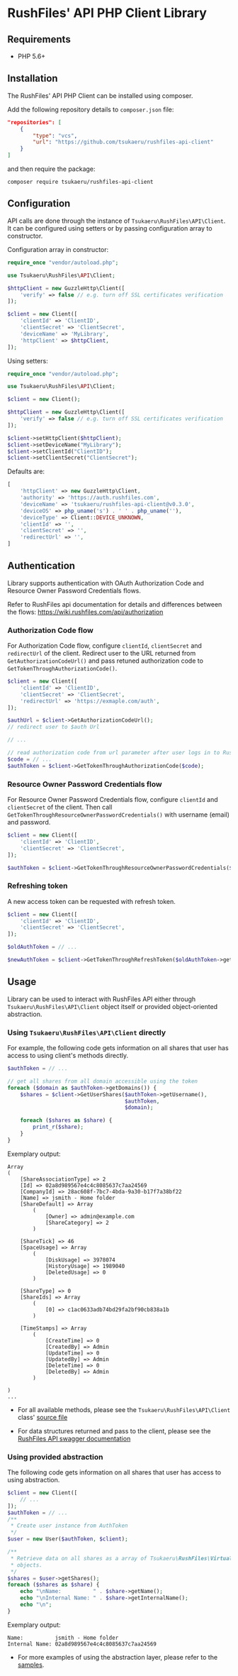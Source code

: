 # RushFiles' API PHP Client Library #

## Requirements

* PHP 5.6+

## Installation

The RushFiles' API PHP Client can be installed using composer.

Add the following repository details to `composer.json` file:

```json
"repositories": [
    {
        "type": "vcs",
        "url": "https://github.com/tsukaeru/rushfiles-api-client"
    }
]
```

and then require the package:

```
composer require tsukaeru/rushfiles-api-client
```

## Configuration

API calls are done through the instance of `Tsukaeru\RushFiles\API\Client`. It can be configured using setters or by passing configuration array to constructor.

Configuration array in constructor:

```php
require_once "vendor/autoload.php";

use Tsukaeru\RushFiles\API\Client;

$httpClient = new GuzzleHttp\Client([
    'verify' => false // e.g. turn off SSL certificates verification
]);

$client = new Client([
    'clientId' => 'ClientID',
    'clientSecret' => 'ClientSecret',
    'deviceName' => 'MyLibrary',
    'httpClient' => $httpClient,
]);
```

Using setters:

```php
require_once "vendor/autoload.php";

use Tsukaeru\RushFiles\API\Client;

$client = new Client();

$httpClient = new GuzzleHttp\Client([
    'verify' => false // e.g. turn off SSL certificates verification
]);

$client->setHttpClient($httpClient);
$client->setDeviceName("MyLibrary");
$client->setClientId("ClientID");
$client->setClientSecret("ClientSecret");
```

Defaults are:
```php
[
    'httpClient' => new GuzzleHttp\Client,
    'authority' => 'https://auth.rushfiles.com',
    'deviceName' => 'tsukaeru/rushfiles-api-client@v0.3.0',
    'deviceOS' => php_uname('s') . ' ' . php_uname(''),
    'deviceType' => Client::DEVICE_UNKNOWN,
    'clientId' => '',
    'clientSecret' => '',
    'redirectUrl' => '',
]
```

## Authentication

Library supports authentication with OAuth Authorization Code and Resource Owner Password Credentials flows.

Refer to RushFiles api documentation for details and differences between the flows: https://wiki.rushfiles.com/api/authorization

### Authorization Code flow

For Authorization Code flow, configure `clientId`, `clientSecret` and `redirectUrl` of the client. Redirect user to the URL returned from `GetAuthorizationCodeUrl()` and pass retuned authorization code to `GetTokenThroughAuthorizationCode()`.

```php
$client = new Client([
    'clientId' => 'ClientID',
    'clientSecret' => 'ClientSecret',
    'redirectUrl' => 'https://exmaple.com/auth',
]);

$authUrl = $client->GetAuthorizationCodeUrl();
// redirect user to $auth Url

// ...

// read authorization code from url parameter after user logs in to RushFiles and is redirected back to your wabsite
$code = // ...
$authToken = $client->GetTokenThroughAuthorizationCode($code);
```

### Resource Owner Password Credentials flow

For Resource Owner Password Credentials flow, configure `clientId` and `clientSecret` of the client. Then call `GetTokenThroughResourceOwnerPasswordCredentials()` with username (email) and password.

```php
$client = new Client([
    'clientId' => 'ClientID',
    'clientSecret' => 'ClientSecret',
]);

$authToken = $client->GetTokenThroughResourceOwnerPasswordCredentials($code);
```

### Refreshing token

A new access token can be requested with refresh token.

```php
$client = new Client([
    'clientId' => 'ClientID',
    'clientSecret' => 'ClientSecret',
]);

$oldAuthToken = // ...

$newAuthToken = $client->GetTokenThroughRefreshToken($oldAuthToken->getRefreshToken());
```

## Usage

Library can be used to interact with RushFiles API either through `Tsukaeru\RushFiles\API\Client` object itself or provided object-oriented abstraction.

### Using `Tsukaeru\RushFiles\API\Client` directly

For example, the following code gets information on all shares that user has access to using client's methods directly.

```php
$authToken = // ...

// get all shares from all domain accessible using the token
foreach ($domain as $authToken->getDomains()) {
    $shares = $client->GetUserShares($authToken->getUsername(),
                                     $authToken,
                                     $domain);

    foreach ($shares as $share) {
        print_r($share);
    }
}
```

Exemplary output:

```
Array
(
    [ShareAssociationType] => 2
    [Id] => 02a8d989567e4c4c8085637c7aa24569
    [CompanyId] => 28ac608f-7bc7-4bda-9a30-b17f7a38bf22
    [Name] => jsmith - Home folder
    [ShareDefault] => Array
        (
            [Owner] => admin@example.com
            [ShareCategory] => 2
        )

    [ShareTick] => 46
    [SpaceUsage] => Array
        (
            [DiskUsage] => 3978074
            [HistoryUsage] => 1989040
            [DeletedUsage] => 0
        )

    [ShareType] => 0
    [ShareIds] => Array
        (
            [0] => c1ac0633adb74bd29fa2bf90cb838a1b
        )

    [TimeStamps] => Array
        (
            [CreateTime] => 0
            [CreatedBy] => Admin
            [UpdateTime] => 0
            [UpdatedBy] => Admin
            [DeleteTime] => 0
            [DeletedBy] => Admin
        )

)
...
```
* For all available methods, please see the `Tsukaeru\RushFiles\API\Client` class' [source file](src/API/Client.php)

* For data structures returned and pass to the client, please see the [RushFiles API swagger documentation](https://clientgateway.rushfiles.com/swagger/ui/index#/)

### Using provided abstraction

The following code gets information on all shares that user has access to using abstraction.

```php
$client = new Client([
    // ...
]);
$authToken = // ...
/**
 * Create user instance from AuthToken
 */
$user = new User($authToken, $client);

/**
 * Retrieve data on all shares as a array of Tsukaeru\RushFiles\VirtualFile\Share
 * objects.
 */
$shares = $user->getShares();
foreach ($shares as $share) {
    echo "\nName:          " . $share->getName();
    echo "\nInternal Name: " . $share->getInternalName();
    echo "\n";
}
```

Exemplary output:

```
Name:          jsmith - Home folder
Internal Name: 02a8d989567e4c4c8085637c7aa24569
```

* For more examples of using the abstraction layer, please refer to the [samples](samples).